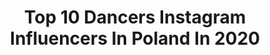 ---
title: Top 10 Dancers Instagram Influencers In Poland In 2020
description: >-
  Find top dancers Instagram influencers in Poland in 2020. Most popular hashtags: #polishgirl #model #poland #warsaw.
platform: Instagram
hits: 142
text_top: Analyze the most popular Instagram accounts on inBeat.
text_bottom: inBeat has 142 Instagram influencers like this in Poland for you to work with.
profiles:
  - username: "de_mona.zielinska"
    fullname: >-
      Monika Zielińska
    bio: >-
      🇵🇱 173cm 🎥GryMałżeńskie-s6, odc.56 talented: model, photomodel, stylist, actress, presenter, dancer, makeup for yourself too 😉cooperation? DM->✉️
    location: "Poland"
    followers: 20447
    engagement: 579
    commentsToLikes: 0.099021
    id: ck8t6h08xdln80j7870pypv83
    verified: false
    hashtags: "#modelka, #szczecin, #warszawa, #pi"
  - username: "aidualkylno"
    fullname: >-
      Klaudia Jóźwiak
    bio: >-
      🎤@mamtalent_tvn 12 💃Dancer/Choreographer 💪Fitness Instructor 💀Tattoo Artist 🍕Dietician 📩 aidualkylno@wp.pl
    location: "Poland"
    followers: 16102
    engagement: 1114
    commentsToLikes: 0.031379
    id: ck8t6yr61f3xl0j78p4y19drf
    verified: false
    hashtags: "#soft, #nails, #black, #love"
  - username: "alexialeksandra"
    fullname: >-
      ⒶⓛⓔⓧⓘⓐⓛⓔⓚⓢⓐⓝⓓⓡⓐⓂ️
    bio: >-
      🤸‍♀️Mistrzyni Polski w Gimnastyce Artystycznej 👸Burlesque Queen 💃Teacher&dancer @alexiadancestudio Teledyski w linku BIO 🥰
    location: "Poland"
    followers: 15389
    engagement: 530
    commentsToLikes: 0.085673
    id: ck5zkvtgpk95b0i141he515rw
    verified: false
    hashtags: "#pumpkin, #portrait, #warsaw, #medycyna"
  - username: "biernatagata"
    fullname: >-
      MISS WORLD POLAND 2018👑
    bio: >-
      👑 MISS POLONIA 2017 👑 MISS WORLD Poland 2018 🇵🇱 💪🏻 Fit Freak 💃🏻 Dancer 👸🏻 Model @olimp_nutrition_pl @adidaswomen @etam agatabiernat@misspolonia.com.pl
    location: "Poland"
    followers: 86418
    engagement: 264
    commentsToLikes: 0.044928
    id: ck0udl13djf8y0i196fnwovvx
    verified: true
    hashtags: "#biernat, #sport, #photomodel, #paris"
  - username: "alessa_vu"
    fullname: >-
      Aleksandra ⚪️ Gdańsk
    bio: >-
      💕 Pole Dancer 🚗 Cars Lover, CRX Driver 📷 Photomodel 💌 DM 🌍 Poland/Gdańsk 🇵🇱
    location: "Poland"
    followers: 62894
    engagement: 497
    commentsToLikes: 0.040543
    id: ck6txi5z5xz7h0j71bovfkv0v
    verified: false
    hashtags: "#kobietazklasa, #szpilki, #biznesnaluzie, #biznesonline"
  - username: "majkel_kalcowski"
    fullname: >-
      MICHAL KALCOWSKI 🇵🇱
    bio: >-
      ⭐️ Professional Dancer 🧠 Choreographer 📸 Photomodel 🕺🏻 SYTYCD 9 Poland @nexttomaszbaranski ⬇️ YouTube ⬇️
    location: "Poland"
    followers: 55069
    engagement: 523
    commentsToLikes: 0.032532
    id: ck5cd0cirib7o0i118v51uosy
    verified: false
    hashtags: "#enjoylife, #sycylia, #dancer, #couplegoals"
  - username: "k.swiech"
    fullname: >-
      Kasia Świech
    bio: >-
      @cmon_studio 👸🏼👑 Pole dancer 🦄 Aerial dance lover 💕
    location: "Poland"
    followers: 37618
    engagement: 1310
    commentsToLikes: 0.037698
    id: ck5c6lx4e5pnx0i114pwui356
    verified: false
    hashtags: "#contortion, #czestochowa, #poleworkout, #cmonstudio"
  - username: "vanessarojek"
    fullname: >-
      Vanessa Rojewska
    bio: >-
      OFFICIAL ACCOUNT🇵🇱 model & dancer Business : DM or vanessarojek@yahoo.com /julia28x@yahoo.de📨 tt : vanessarojek
    location: "Poland"
    followers: 103258
    engagement: 479
    commentsToLikes: 0.023484
    id: ck0w08pafcy2p0i19bbd06mhg
    verified: false
    hashtags: "#igerspoland, #naturallight, #igdaily, #polska"
  - username: "gloria.nalborczyk"
    fullname: >-
      Gloria Nalborczyk
    bio: >-
      ⭐️OFFICIAL ACCOUNT ⭐️ 🇵🇱Polish MODEL & DANCER📸 📩Collaboration: Dm 📧 paulina098n@interia.pl Account monitored by my mum Paulina
    location: "Poland"
    followers: 33028
    engagement: 402
    commentsToLikes: 0.042559
    id: ck14hfdrha1p80i19dhknf0qr
    verified: false
    hashtags: "#amazing, #teenmodel, #stunning, #nomination"
  - username: "ciesielska_maya"
    fullname: >-
      Maja Ciesielska
    bio: >-
      ❣️tik tok: majaciesielska51 🎥Uczestnik #MaliGiganci 2 🎥#tvnpl 💃 #Dancer #HipHop 15% zniżki na hasło: maya09 do 04 października ❤️
    location: "Poland"
    followers: 11651
    engagement: 910
    commentsToLikes: 0.036830
    id: ck8tc73layivd0j78ob8l0fuz
    verified: false
    hashtags: "#portrets, #portretfotografie, #milegodnia, #dominospizza"
---
